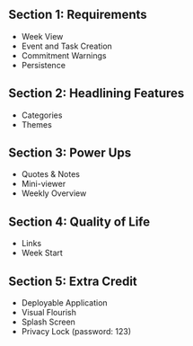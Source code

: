 ## Section 1: Requirements
- Week View
- Event and Task Creation
- Commitment Warnings
- Persistence

## Section 2: Headlining Features
- Categories
- Themes

## Section 3: Power Ups
- Quotes & Notes
- Mini-viewer
- Weekly Overview

## Section 4: Quality of Life
- Links
- Week Start

## Section 5: Extra Credit
- Deployable Application 
- Visual Flourish
- Splash Screen
- Privacy Lock (password: 123)